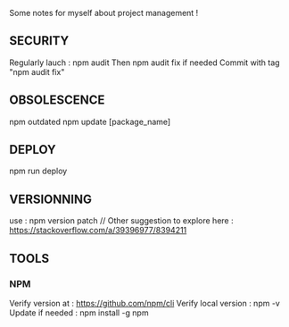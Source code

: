 Some notes for myself about project management !

## SECURITY

Regularly lauch : npm audit
Then npm audit fix if needed
Commit with tag "npm audit fix"

## OBSOLESCENCE

npm outdated
npm update [package_name]

## DEPLOY

npm run deploy

## VERSIONNING

use : npm version patch // Other suggestion to explore here : https://stackoverflow.com/a/39396977/8394211

## TOOLS

### NPM

Verify version at : https://github.com/npm/cli
Verify local version : npm -v
Update if needed : npm install -g npm
